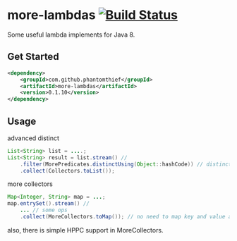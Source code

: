 more-lambdas [![Build Status](https://travis-ci.org/PhantomThief/more-lambdas-java.svg?branch=master)](https://travis-ci.org/PhantomThief/more-lambdas-java)
=======================

Some useful lambda implements for Java 8.

## Get Started

```xml
<dependency>
    <groupId>com.github.phantomthief</groupId>
    <artifactId>more-lambdas</artifactId>
    <version>0.1.10</version>
</dependency>
```

## Usage

advanced distinct
```Java
List<String> list = ....;
List<String> result = list.stream() //
	.filter(MorePredicates.distinctUsing(Object::hashCode)) // distinct using hashCode
	.collect(Collectors.toList());
```

more collectors
```Java
Map<Integer, String> map = ...;
map.entrySet().stream() //
	... // some ops
	.collect(MoreCollectors.toMap()); // no need to map key and value again if it's an entry stream.
```

also, there is simple HPPC support in MoreCollectors.